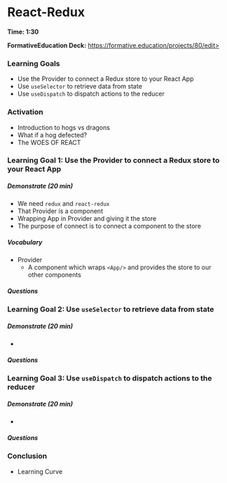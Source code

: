 # React-Redux

**Time: 1:30** 

**FormativeEducation Deck:** https://formative.education/projects/80/edit>



### Learning Goals

 - Use the Provider to connect a Redux store to your React App
  - Use `useSelector` to retrieve data from state
  - Use `useDispatch` to dispatch actions to the reducer



### Activation

* Introduction to hogs vs dragons
* What if a hog defected?
* The WOES OF REACT



### Learning Goal 1: Use the Provider to connect a Redux store to your React App

##### Demonstrate (20 min)

* We need `redux` and `react-redux`
* That Provider is a component
* Wrapping App in Provider and giving it the store
* The purpose of connect is to connect a component to the store

##### Vocabulary

* Provider
  * A component which wraps `<App/>` and provides the store to our other components


##### Questions 



### Learning Goal 2: Use `useSelector` to retrieve data from state

##### Demonstrate (20 min)

- 

##### Questions 



### Learning Goal 3: Use `useDispatch` to dispatch actions to the reducer

##### Demonstrate (20 min)

- 

##### Questions 





### Conclusion

* Learning Curve
